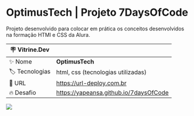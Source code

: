 # OptimusTech | Projeto 7DaysOfCode

Projeto desenvolvido para colocar em prática os conceitos desenvolvidos na formação HTMl e CSS da Alura.

| :placard: Vitrine.Dev |     |
| -------------  | --- |
| :sparkles: Nome        | **OptimusTech**
| :label: Tecnologias | html, css (tecnologias utilizadas)
| :rocket: URL         | https://url-deploy.com.br
| :fire: Desafio     | https://yapeansa.github.io/7daysOfCode

<!-- Inserir imagem com a #vitrinedev ao final do link -->
![](https://via.placeholder.com/1200x500.png?text=imagem+lindona+do+meu+projeto#vitrinedev)

<!--
## Detalhes do projeto

Textos e imagens que descrevam seu projeto, suas conquistas, seus desafios, próximos passos, etc...
-->
